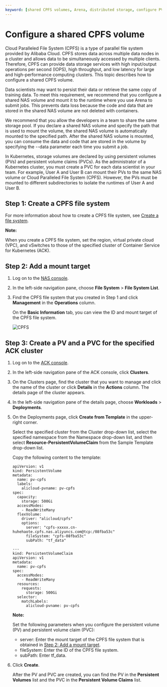 ```yaml
---
keyword: [shared CPFS volumes, Arena, distributed storage, configure PVs and PVCs]
---
```


# Configure a shared CPFS volume

Cloud Paralleled File System \(CPFS\) is a type of parallel file system provided by Alibaba Cloud. CPFS stores data across multiple data nodes in a cluster and allows data to be simultaneously accessed by multiple clients. Therefore, CPFS can provide data storage services with high input/output operations per second \(IOPS\), high throughput, and low latency for large and high-performance computing clusters. This topic describes how to configure a shared CPFS volume.

Data scientists may want to persist their data or retrieve the same copy of training data. To meet this requirement, we recommend that you configure a shared NAS volume and mount it to the runtime where you use Arena to submit jobs. This prevents data loss because the code and data that are stored in the shared NAS volume are not deleted with containers.

We recommend that you allow the developers in a team to share the same storage pool. If you declare a shared NAS volume and specify the path that is used to mount the volume, the shared NAS volume is automatically mounted to the specified path. After the shared NAS volume is mounted, you can consume the data and code that are stored in the volume by specifying the --data parameter each time you submit a job.

In Kubernetes, storage volumes are declared by using persistent volumes \(PVs\) and persistent volume claims \(PVCs\). As the administrator of a Kubernetes cluster, you must create a PVC for each data scientist in your team. For example, User A and User B can mount their PVs to the same NAS volume or Cloud Paralleled File System \(CPFS\). However, the PVs must be mounted to different subdirectories to isolate the runtimes of User A and User B.

## Step 1: Create a CPFS file system

For more information about how to create a CPFS file system, see [Create a file system]().

**Note:**

When you create a CPFS file system, set the region, virtual private cloud \(VPC\), and vSwitches to those of the specified cluster of Container Service for Kubernetes \(ACK\).

## Step 2: Add a mount target

1.  Log on to the [NAS console](https://nasnext.console.aliyun.com/).

2.  In the left-side navigation pane, choose **File System** \> **File System List**.

3.  Find the CPFS file system that you created in Step 1 and click **Management** in the **Operations** column.

    On the **Basic Information** tab, you can view the ID and mount target of the CPFS file system.

    ![CPFS](https://static-aliyun-doc.oss-accelerate.aliyuncs.com/assets/img/en-US/5976258951/p134706.png)


## Step 3: Create a PV and a PVC for the specified ACK cluster

1.  Log on to the [ACK console](https://cs.console.aliyun.com).

2.  In the left-side navigation pane of the ACK console, click **Clusters**.

3.  On the Clusters page, find the cluster that you want to manage and click the name of the cluster or click **Details** in the **Actions** column. The details page of the cluster appears.

4.  In the left-side navigation pane of the details page, choose **Workloads** \> **Deployments**.

5.  On the Deployments page, click **Create from Template** in the upper-right corner.

    Select the specified cluster from the Cluster drop-down list, select the specified namespace from the Namespace drop-down list, and then select **Resource-PersistentVolumeClaim** from the Sample Template drop-down list.

    Copy the following content to the template:

    ```
    apiVersion: v1
    kind: PersistentVolume
    metadata:
      name: pv-cpfs
      labels:
        alicloud-pvname: pv-cpfs
    spec:
      capacity:
        storage: 500Gi
      accessModes:
        - ReadWriteMany
      flexVolume:
        driver: "alicloud/cpfs"
        options:
          server: "cpfs-xxxxx.cn-huhehaote.cpfs.nas.aliyuncs.com@tcp:/08fba53c"
          fileSystem: "cpfs-08fba53c"
          subPath: "tf_data"
    
    ---
    kind: PersistentVolumeClaim
    apiVersion: v1
    metadata:
      name: pv-cpfs
    spec:
      accessModes:
        - ReadWriteMany
      resources:
        requests:
          storage: 500Gi
      selector:
        matchLabels:
          alicloud-pvname: pv-cpfs
    ```

    **Note:**

    Set the following parameters when you configure the persistent volume \(PV\) and persistent volume claim \(PVC\):

    -   server: Enter the mount target of the CPFS file system that is obtained in [Step 2: Add a mount target](#section_dhs_svi_aui).
    -   fileSystem: Enter the ID of the CPFS file system.
    -   subPath: Enter tf\_data.
6.  Click **Create**.

    After the PV and PVC are created, you can find the PV in the **Persistent Volumes** list and the PVC in the **Persistent Volume Claims** list.


